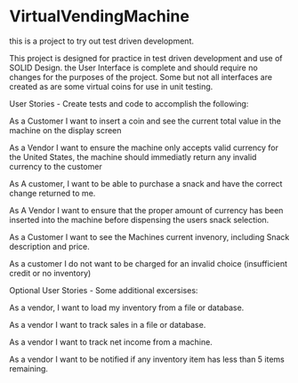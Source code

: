 VirtualVendingMachine
=====================

this is a project to try out test driven development. 

This project is designed for practice in test driven development and use of SOLID Design. the User Interface is complete and should require no changes for the purposes of the project. Some but not all interfaces are created as are some virtual coins for use in unit testing. 

User Stories - Create tests and code to accomplish the following:

As a Customer I want to insert a coin and see the current total value in the machine on the display screen

As a Vendor I want to ensure the machine only accepts valid currency for the United States, the machine should immediatly return any invalid currency to the customer

As A customer, I want to be able to purchase a snack and have the correct change returned to me.

As A Vendor I want to ensure that the proper amount of currency has been inserted into the machine before dispensing the users snack selection.

As a Customer I want to see the Machines current invenory, including Snack description and price. 

As a customer I do not want to be charged for an invalid choice (insufficient credit or no inventory)

Optional User Stories - Some additional excersises:

As a vendor, I want to load my inventory from a file or database. 

As a vendor I want to track sales in a file or database.

As a vendor I want to track net income from a machine. 

As a vendor I want to be notified if any inventory item has less than 5 items remaining. 
